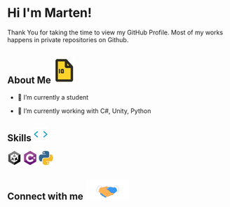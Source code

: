 <h1> Hi I'm Marten!</h1>
<p align="center">
</p>

<div size="20px">  Thank You for taking the time to view my GitHub Profile. Most of my works happens in private repositories on Github.
</div>

<h2> About Me <img src="https://raw.githubusercontent.com/MartenEMD/MartenEMD/main/data/File.gif?token=GHSAT0AAAAAABM6QQYEYMLFH2YTMHXYHYFIYQE72EA" width = 50px></h2>

- 🔭 I’m currently a student
  
- 🌱 I’m currently working with C#, Unity, Python
  

<h2> Skills <img src="https://raw.githubusercontent.com/MartenEMD/MartenEMD/main/data/Code.webp?token=GHSAT0AAAAAABM6QQYFQABOKJS77RC7IEBQYQE7Y2Q" width = 32px> </h2>
<p float="left">
  <img width="32px" src="https://raw.githubusercontent.com/MartenEMD/MartenEMD/main/data/Unity.png?token=GHSAT0AAAAAABM6QQYFB6ZB2ON3Y4PXJ5BQYQE72RA">
  <img width="32px" src="https://raw.githubusercontent.com/MartenEMD/MartenEMD/main/data/C%23.png?token=GHSAT0AAAAAABM6QQYFHT5EFX2QGBYEYMLMYQE723Q">
  <img width="32px" src="https://raw.githubusercontent.com/MartenEMD/MartenEMD/main/data/Python.png?token=GHSAT0AAAAAABM6QQYEBSNNJGCWPRZI4HXCYQE7TSA">
</p>


<h2> Connect with me <img src="https://raw.githubusercontent.com/MartenEMD/MartenEMD/main/data/Connect.gif?token=GHSAT0AAAAAABM6QQYE6QWMHLGJIZCAHV5AYQE7WVQ" width="100px"> </h2>
<p float="left">
  
</p>
  
<br>
<br>
<br>
<!--
[![Marten's GitHub Activity Graph](https://activity-graph.herokuapp.com/graph?username=MaykerStudio&theme=tokyonight&count_private=true)](https://git.io/praveenscience)

| ![Mayke's github stats](https://github-readme-stats.vercel.app/api?username=MaykerStudio&show_icons=true&theme=tokyonight&count_private=true) | ![Mayke GitHub Streak](https://github-readme-streak-stats.herokuapp.com/?user=MaykerStudio&theme=tokyonight&count_private=true) |
| --- | --- |
-->

https://discordapp.com/users/479713616572973086
<br>
